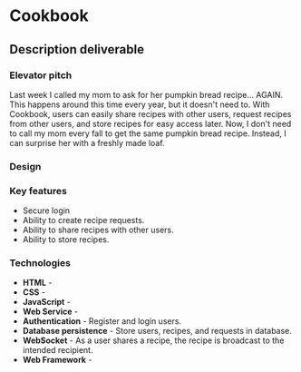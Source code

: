 # Cookbook
## Description deliverable
### Elevator pitch
Last week I called my mom to ask for her pumpkin bread recipe... AGAIN. This happens around this time every year, but it doesn't need to. With Cookbook, users can easily share recipes with other users, request recipes from other users, and store recipes for easy access later. Now, I don't need to call my mom every fall to get the same pumpkin bread recipe. Instead, I can surprise her with a freshly made loaf.
### Design
### Key features
- Secure login
- Ability to create recipe requests.
- Ability to share recipes with other users.
- Ability to store recipes.
### Technologies
- **HTML** -
- **CSS** -
- **JavaScript** -
- **Web Service** -
- **Authentication** - Register and login users. 
- **Database persistence** - Store users, recipes, and requests in database.
- **WebSocket** - As a user shares a recipe, the recipe is broadcast to the intended recipient.
- **Web Framework** -
